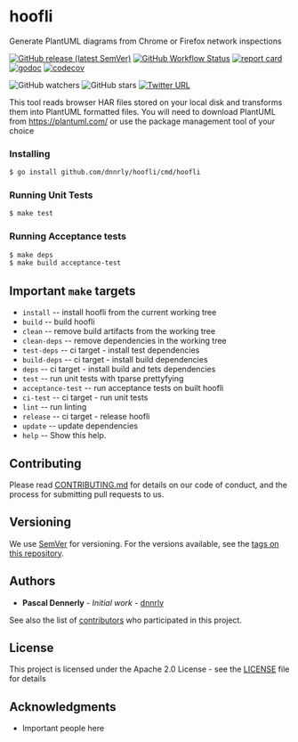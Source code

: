 # hoofli

Generate PlantUML diagrams from Chrome or Firefox network inspections

[![GitHub release (latest SemVer)](https://img.shields.io/github/v/release/dnnrly/hoofli)](https://github.com/dnnrly/hoofli/releases/latest)
[![GitHub Workflow Status](https://img.shields.io/github/workflow/status/dnnrly/hoofli/Release%20workflow)](https://github.com/dnnrly/hoofli/actions?query=workflow%3A%22Release+workflow%22)
[![report card](https://goreportcard.com/badge/github.com/dnnrly/hoofli)](https://goreportcard.com/report/github.com/dnnrly/hoofli)
[![godoc](https://godoc.org/github.com/dnnrly/hoofli?status.svg)](http://godoc.org/github.com/dnnrly/hoofli)
[![codecov](https://codecov.io/gh/dnnrly/hoofli/branch/main/graph/badge.svg?token=7SK2qu0f8f)](https://codecov.io/gh/dnnrly/hoofli)

![GitHub watchers](https://img.shields.io/github/watchers/dnnrly/hoofli?style=social)
![GitHub stars](https://img.shields.io/github/stars/dnnrly/hoofli?style=social)
[![Twitter URL](https://img.shields.io/twitter/url?style=social&url=https%3A%2F%2Fgithub.com%2Fdnnrly%2Fhoofli)](https://twitter.com/intent/tweet?url=https://github.com/dnnrly/hoofli)

This tool reads browser HAR files stored on your local disk and transforms them into
PlantUML formatted files. You will need to download PlantUML from https://plantuml.com/
or use the package management tool of your choice

### Installing

```bash
$ go install github.com/dnnrly/hoofli/cmd/hoofli
```

### Running Unit Tests

```bash
$ make test
```

### Running Acceptance tests

```bash
$ make deps
$ make build acceptance-test
```

## Important `make` targets

* `install` -- install hoofli from the current working tree
* `build` -- build hoofli
* `clean` -- remove build artifacts from the working tree
* `clean-deps` -- remove dependencies in the working tree
* `test-deps` -- ci target - install test dependencies
* `build-deps` -- ci target - install build dependencies
* `deps` -- ci target - install build and tets dependencies
* `test` -- run unit tests with tparse prettyfying
* `acceptance-test` -- run acceptance tests on built hoofli
* `ci-test` -- ci target - run unit tests
* `lint` -- run linting
* `release` -- ci target - release hoofli
* `update` -- update dependencies
* `help` -- Show this help.


## Contributing

Please read [CONTRIBUTING.md](CONTRIBUTING.md) for details on our code of conduct, and the process for submitting pull requests to us.

## Versioning

We use [SemVer](http://semver.org/) for versioning. For the versions available, see the [tags on this repository](https://github.com/dnnrly/hoofli/tags). 

## Authors

* **Pascal Dennerly** - *Initial work* - [dnnrly](https://github.com/dnnrly)

See also the list of [contributors](https://github.com/dnnrly/hoofli/contributors) who participated in this project.

## License

This project is licensed under the Apache 2.0 License - see the [LICENSE](LICENSE) file for details

## Acknowledgments

* Important people here
